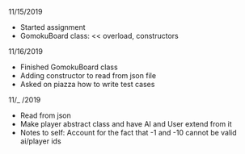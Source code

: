 11/15/2019
- Started assignment
- GomokuBoard class: << overload, constructors

11/16/2019
- Finished GomokuBoard class
- Adding constructor to read from json file
- Asked on piazza how to write test cases

11/_ /2019
- Read from json
- Make player abstract class and have AI and User extend from it 
- Notes to self: Account for the fact that -1 and -10 cannot be valid ai/player ids 
